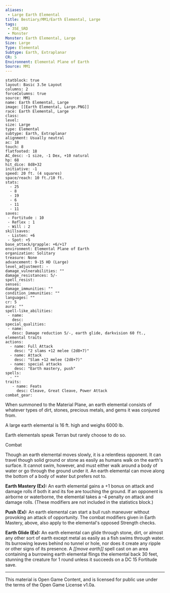 ```yaml
---
aliases:
 - Large Earth Elemental
title: Bestiary/MM1/Earth Elemental, Large
tags: 
 - 35E_SRD
 - Monster
Monster: Earth Elemental, Large
Size: Large
Type: Elemental
Subtype: Earth, Extraplanar
CR: 5
Environnent: Elemental Plane of Earth
Source: MM1
---
```


```statblock
statblock: true
layout: Basic 3.5e Layout
columns: 2
forceColumns: true
source: MM1 
name: Earth Elemental, Large
image: [[Earth Elemental, Large.PNG]]
race: Earth Elemental, Large
class: 
level: 
size: Large
type: Elemental
subtype: Earth, Extraplanar
alignment: Usually neutral
ac: 18
touch: 8
flatfooted: 18
AC_desc: -1 size, -1 Dex, +10 natural
hp: 68
hit_dice: 8d8+32
initiative: -1
speed: 20 ft. (4 squares)
space/reach: 10 ft./10 ft.
stats:
  - 25
  - 8
  - 19
  - 6
  - 11
  - 11
saves:
 - Fortitude : 10
 - Reflex : 1
 - Will : 2
skillsaves:
 - Listen: +6
 - Spot: +5
base_attack/grapple: +6/+17
environment: Elemental Plane of Earth
organization: Solitary
treasure: None
advancement: 9-15 HD (Large)
level_adjustment: -
damage_vulnerabilities: ""
damage_resistances: 5/-
spell_resist: 
senses: 
damage_immunities: ""
condition_immunities: ""
languages: ""
cr: 5
aura: ""
spell-like_abilities:
 - name: 
   desc: 
special_qualities:
 - name:
   desc: Damage reduction 5/-, earth glide, darkvision 60 ft., elemental traits
actions:
  - name: Full Attack
    desc: "2 slams +12 melee (2d8+7)"
  - name: Attack
    desc: "Slam +12 melee (2d8+7)"
  - name: special attacks
    desc: "Earth mastery, push"
spells:
  - ""
traits:
   - name: Feats
     desc: Cleave, Great Cleave, Power Attack
combat_gear:  
```


When summoned to the Material Plane, an earth elemental consists of whatever types of dirt, stones, precious metals, and gems it was conjured from.

A large earth elemental is 16 ft. high and weighs 6000 lb.

Earth elementals speak Terran but rarely choose to do so.

Combat

Though an earth elemental moves slowly, it is a relentless opponent. It can travel though solid ground or stone as easily as humans walk on the earth's surface. It cannot swim, however, and must either walk around a body of water or go through the ground under it. An earth elemental can move along the bottom of a body of water but prefers not to.


**Earth Mastery (Ex):** An earth elemental gains a +1 bonus on attack and damage rolls if both it and its foe are touching the ground. If an opponent is airborne or waterborne, the elemental takes a -4 penalty on attack and damage rolls. (These modifiers are not included in the statistics block.)


**Push (Ex):** An earth elemental can start a bull rush maneuver without provoking an attack of opportunity. The combat modifiers given in Earth Mastery, above, also apply to the elemental's opposed Strength checks.


**Earth Glide (Ex):** An earth elemental can glide through stone, dirt, or almost any other sort of earth except metal as easily as a fish swims through water. Its burrowing leaves behind no tunnel or hole, nor does it create any ripple or other signs of its presence. A *[[move earth]]* spell cast on an area containing a burrowing earth elemental flings the elemental back 30 feet, stunning the creature for 1 round unless it succeeds on a DC 15 Fortitude save.

---

This material is Open Game Content, and is licensed for public use under the terms of the Open Game License v1.0a.
